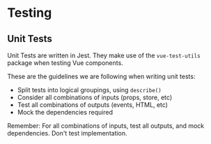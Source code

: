 # Testing

## Unit Tests
Unit Tests are written in Jest. They make use of the `vue-test-utils`
package when testing Vue components.

These are the guidelines we are following when writing unit tests:

- Split tests into logical groupings, using `describe()`
- Consider all combinations of inputs (props, store, etc)
- Test all combinations of outputs (events, HTML, etc)
- Mock the dependencies required

Remember: For all combinations of inputs, test all outputs, and mock dependencies. Don't test implementation.

